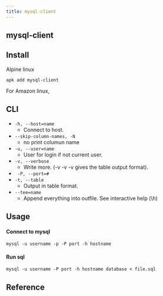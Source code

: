 ```yaml
---
title: mysql-client
---
```


## mysql-client

## Install
Alpine linux

```
apk add mysql-client
```

For Amazon linux,

## CLI

* `-h, --host=name`
    * Connect to host.
* `--skip-column-names, -N`
    * no print columun name
* `-u, --user=name`
    * User for login if not current user.
* `-v, --verbose`
    * Write more. (-v -v -v gives the table output format).
* ` -P, --port=#`
* `-t, --table`
    * Output in table format.
* `--tee=name`
    * Append everything into outfile. See interactive help (\h)


## Usage

#### Connect to mysql

```
mysql -u username -p -P port -h hostname
```

#### Run sql

```
mysql -u username -P port -h hostname database < file.sql
```

## Reference

